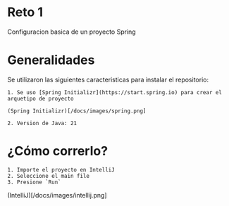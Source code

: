 # Reto 1

Configuracion basica de un proyecto Spring

# Generalidades

Se utilizaron las siguientes caracteristicas para instalar el repositorio:

    1. Se uso [Spring Initializr](https://start.spring.io) para crear el arquetipo de proyecto

    (Spring Initializr)[/docs/images/spring.png]

    2. Version de Java: 21

# ¿Cómo correrlo?

    1. Importe el proyecto en IntelliJ
    2. Seleccione el main file
    3. Presione `Run`

(IntelliJ)[/docs/images/intellij.png]
